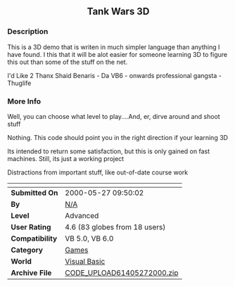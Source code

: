 ﻿<div align="center">

## Tank Wars 3D


</div>

### Description

This is a 3D demo that is writen in much simpler language than anything I have found. I this that it will be alot easier for someone learning 3D to figure this out than some of the stuff on the net.

I'd Like 2 Thanx Shaid Benaris - Da VB6 - onwards professional gangsta - Thuglife
 
### More Info
 
Well, you can choose what level to play....And, er, dirve around and shoot stuff

Nothing. This code should point you in the right direction if your learning 3D

Its intended to return some satisfaction, but this is only gained on fast machines. Still, its just a working project

Distractions from important stuff, like out-of-date course work


<span>             |<span>
---                |---
**Submitted On**   |2000-05-27 09:50:02
**By**             |[N/A](https://github.com/Planet-Source-Code/PSCIndex/blob/master/ByAuthor/empty.md)
**Level**          |Advanced
**User Rating**    |4.6 (83 globes from 18 users)
**Compatibility**  |VB 5\.0, VB 6\.0
**Category**       |[Games](https://github.com/Planet-Source-Code/PSCIndex/blob/master/ByCategory/games__1-38.md)
**World**          |[Visual Basic](https://github.com/Planet-Source-Code/PSCIndex/blob/master/ByWorld/visual-basic.md)
**Archive File**   |[CODE\_UPLOAD61405272000\.zip](https://github.com/Planet-Source-Code/tank-wars-3d__1-8381/archive/master.zip)








